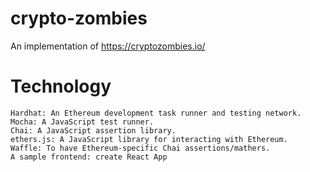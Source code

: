 # crypto-zombies
An implementation of https://cryptozombies.io/

# Technology
```
Hardhat: An Ethereum development task runner and testing network.
Mocha: A JavaScript test runner.
Chai: A JavaScript assertion library.
ethers.js: A JavaScript library for interacting with Ethereum.
Waffle: To have Ethereum-specific Chai assertions/mathers.
A sample frontend: create React App
```
